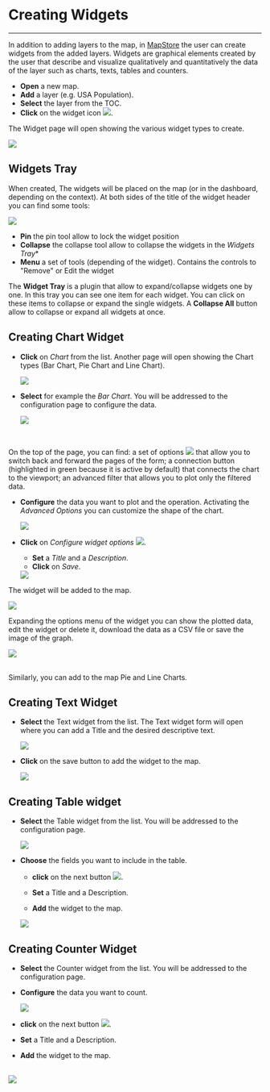 # Creating Widgets
******************

In addition to adding layers to the map, in [MapStore](https://mapstore2.geo-solutions.it/mapstore/#/) the user can create widgets from the added layers. Widgets are graphical elements created by the user that describe and visualize qualitatively and quantitatively the data of the layer such as charts, texts, tables and counters.

* **Open** a new map.
* **Add** a layer (e.g. USA Population).
* **Select** the layer from the TOC.
* **Click** on the widget icon <img src="../img/widgets.jpg" style="max-width:25px;"/>.

The Widget page will open showing the various widget types to create.

  <img src="../img/widget-list.jpg" style="max-width:400px;"/>

Widgets Tray
------------

When created, The widgets will be placed on the map (or in the dashboard, depending on the context). At both sides of the title of the widget header you can find some tools:

 <img src="../img/widgets-tray.jpg" style="max-width:500px;"/>


* **Pin** the pin tool allow to lock the widget position
* **Collapse** the collapse tool allow to collapse the widgets in the *Widgets Tray**
* **Menu** a set of tools (depending of the widget). Contains the controls to "Remove" or Edit the widget

The **Widget Tray** is a plugin that allow to expand/collapse widgets one by one. In this tray you can see one item for each widget. You can click on these items to collapse or expand the single widgets. A **Collapse All** button allow to collapse or expand all widgets at once.

Creating Chart Widget
---------------------

* **Click** on *Chart* from the list. Another page will open showing the Chart types (Bar Chart, Pie Chart and Line Chart).

    <img src="../img/chart-types.jpg" style="max-width:400px;"/>

* **Select** for example the *Bar Chart*. You will be addressed to the configuration page to configure the data.

    <img src="../img/bar-chart.jpg" style="max-width:400px;"/>

<br>

On the top of the page, you can find: a set of options <img src="../img/widget-options.jpg" style="max-width:90px;"/> that allow you to switch back and forward the pages of the form; a connection button (highlighted in green because it is active by default) that connects the chart to the viewport; an advanced filter that allows you to plot only the filtered data.

* **Configure** the data you want to plot and the operation. Activating the *Advanced Options* you can customize the shape of the chart.

    <img src="../img/configure-chart.jpg" style="max-width:400px;"/>

* **Click** on *Configure widget options*  <img src="../img/next.jpg" style="max-width:25px;"/>.
    * **Set** a *Title* and a *Description*.
    * **Click** on *Save*.

  <img src="../img/widget-info.jpg" style="max-width:400px;"/>

The widget will be added to the map.

<img src="../img/widget-map.jpg" style="max-width:650px;"/>

Expanding the options menu of the widget you can show the plotted data, edit the widget or delete it, download the data as a CSV file or save the image of the graph.

<img src="../img/widget-menu.jpg" style="max-width:650px;"/>

<br>
<br>

Similarly, you can add to the map Pie and Line Charts.

Creating Text Widget
--------------------

* **Select** the Text widget from the list. The Text widget form will open where you can add a Title and the desired descriptive text.

    <img src="../img/text-widget.jpg" style="max-width:650px;"/>

* **Click** on the save button to add the widget to the map.

    <img src="../img/text-map.jpg" style="max-width:500px;"/>

Creating Table widget
---------------------

* **Select** the Table widget from the list. You will be addressed to the configuration page.


    <img src="../img/table-widget.jpg" style="max-width:650px;"/>

* **Choose** the fields you want to include in the table.
    * **click** on the next button <img src="../img/next.jpg" style="max-width:25px;"/>.

    * **Set** a Title and a Description.
    * **Add** the widget to the map.

    <img src="../img/table-map.jpg" style="max-width:500px;"/>

Creating Counter Widget
-----------------------

 * **Select** the Counter widget from the list. You will be addressed to the configuration page.
  * **Configure** the data you want to count.

    <img src="../img/counter-widget.jpg" style="max-width:650px;"/>

  * **click** on the next button <img src="../img/next.jpg" style="max-width:25px;"/>.

  * **Set** a Title and a Description.
  * **Add** the widget to the map.
<br>
  <img src="../img/counter-map.jpg" style="max-width:500px;"/>
